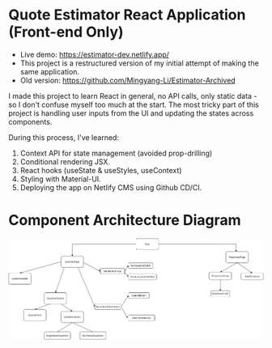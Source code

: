 # Quote Estimator React Application (Front-end Only)
- Live demo: https://estimator-dev.netlify.app/
- This project is a restructured version of my initial attempt of making the same application.
- Old version: https://github.com/Mingyang-Li/Estimator-Archived

I made this project to learn React in general, no API calls, only static data - so I don't confuse myself too much at the start. The most tricky part of this project is handling user inputs from the UI and updating the states across components. 

During this process, I've learned:

1. Context API for state management (avoided prop-drilling)
2. Conditional rendering JSX.
3. React hooks (useState & useStyles, useContext)
4. Styling with Material-UI.
5. Deploying the app on Netlify CMS using Github CD/CI.

# Component Architecture Diagram
![Front-end Architecture Diagram](https://github.com/Mingyang-Li/Quote-Estimator/blob/main/Front-end%20Architecture.png)
